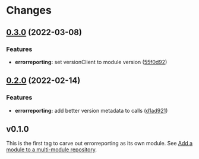 # Changes

## [0.3.0](https://github.com/googleapis/google-cloud-go/compare/errorreporting/v0.2.0...errorreporting/v0.3.0) (2022-03-08)


### Features

* **errorreporting:** set versionClient to module version ([55f0d92](https://github.com/googleapis/google-cloud-go/commit/55f0d92bf112f14b024b4ab0076c9875a17423c9))

## [0.2.0](https://github.com/googleapis/google-cloud-go/compare/errorreporting/v0.1.0...errorreporting/v0.2.0) (2022-02-14)


### Features

* **errorreporting:** add better version metadata to calls ([d1ad921](https://github.com/googleapis/google-cloud-go/commit/d1ad921d0322e7ce728ca9d255a3cf0437d26add))

## v0.1.0

This is the first tag to carve out errorreporting as its own module. See
[Add a module to a multi-module repository](https://github.com/golang/go/wiki/Modules#is-it-possible-to-add-a-module-to-a-multi-module-repository).
